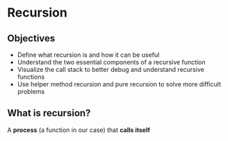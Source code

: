 # Recursion

## Objectives

- Define what recursion is and how it can be useful
- Understand the two essential components of a recursive function
- Visualize the call stack to better debug and understand recursive functions
- Use helper method recursion and pure recursion to solve more difficult problems

## What is recursion? 
A **process** (a function in our case) that **calls itself**

